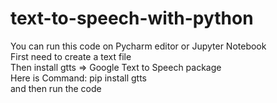# text-to-speech-with-python
You can run this code on Pycharm editor or Jupyter Notebook </br>
First need to create a text file </br>
Then install gtts => Google Text to Speech package </br>
Here is Command: pip install gtts  </br>
and then run the code </br>
